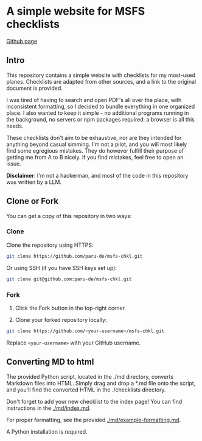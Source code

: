 # A simple website for MSFS checklists

[Github page](https://paru-de.github.io/msfs-chkl/)

## Intro

This repository contains a simple website with checklists for my most-used planes. Checklists are adapted from other sources, and a link to the original document is provided.

I was tired of having to search and open PDF's all over the place, with inconsistent formatting, so I decided to bundle everything in one organized place. I also wanted to keep it simple - no additional programs running in the background, no servers or npm packages required: a browser is all this needs.

These checklists don't aim to be exhaustive, nor are they intended for anything beyond casual simming. I'm not a pilot, and you will most likely find some egregious mistakes. They do however fulfill their purpose of getting me from A to B nicely. If you find mistakes, feel free to open an issue.

**Disclaimer**: I'm not a hackerman, and most of the code in this repository was written by a LLM.

## Clone or Fork

You can get a copy of this repository in two ways:

### Clone

Clone the repository using HTTPS:

```bash
git clone https://github.com/paru-de/msfs-chkl.git
```

Or using SSH (if you have SSH keys set up):

```bash
git clone git@github.com:paru-de/msfs-chkl.git
```

### Fork

1. Click the Fork button in the top-right corner.

2. Clone your forked repository locally:

```bash
git clone https://github.com/<your-username>/msfs-chkl.git
```

Replace `<your-username>` with your GitHub username.

## Converting MD to html

The provided Python script, located in the ./md directory, converts Markdown files into HTML. Simply drag and drop a \*.md file onto the script, and you'll find the converted HTML in the ./checklists directory.

Don't forget to add your new checklist to the index page! You can find instructions in the [./md/index.md](https://github.com/paru-de/msfs-chkl/blob/main/md/index.md?plain=1).

For proper formatting, see the provided [./md/example-formatting.md](https://github.com/paru-de/msfs-chkl/blob/main/md/example-formatting.md?plain=1).

A Python installation is required.

```

```
